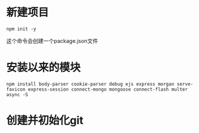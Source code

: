# 新建项目
```
npm init -y
```
这个命令会创建一个package.json文件

# 安装以来的模块
```
npm install body-parser cookie-parser debug ejs express morgan serve-favicon express-session connect-mongo mongoose connect-flash multer async -S

```

# 创建并初始化git  
```

```